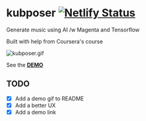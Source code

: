 # kubposer [![Netlify Status](https://api.netlify.com/api/v1/badges/12682175-cef9-4267-a1bc-81be6c302fc1/deploy-status)](https://app.netlify.com/sites/kubposer/deploys)
Generate music using AI /w Magenta and Tensorflow

Built with help from Coursera's course

![kubposer.gif](https://media2.giphy.com/media/DIQqzD2GhPBBjpoYTR/giphy.gif)

See the **[DEMO](https://kubposer.netlify.app/)**


## TODO

- [x] Add a demo gif to README
- [x] Add a better UX
- [x] Add a demo link
